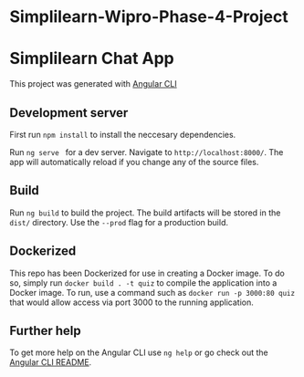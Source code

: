 # Simplilearn-Wipro-Phase-4-Project
# Simplilearn Chat App
This project was generated with [Angular CLI](https://github.com/angular/angular-cli) 

## Development server

First run `npm install` to install the neccesary dependencies.

Run `ng serve ` for a dev server. Navigate to `http://localhost:8000/`. The app will automatically reload if you change any of the source files.

## Build

Run `ng build` to build the project. The build artifacts will be stored in the `dist/` directory. Use the `--prod` flag for a production build.

## Dockerized

This repo has been Dockerized for use in creating a Docker image. To do so, simply run `docker build . -t quiz` to compile the application into a Docker image. To run, use a command such as `docker run -p 3000:80 quiz` that would allow access via port 3000 to the running application.

## Further help

To get more help on the Angular CLI use `ng help` or go check out the [Angular CLI README](https://github.com/angular/angular-cli/blob/master/README.md).
